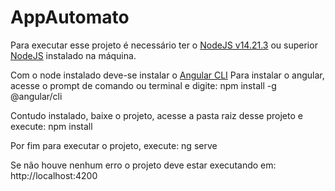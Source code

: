 # AppAutomato

Para executar esse projeto é necessário ter o [NodeJS v14.21.3](https://nodejs.org/dist/v14.21.3/) ou superior [NodeJS](https://nodejs.org/) instalado na máquina.

Com o node instalado deve-se instalar o [Angular CLI](https://cli.angular.io/)
    Para instalar o angular, acesse o prompt de comando ou terminal e digite: 
        npm install -g @angular/cli

Contudo instalado, baixe o projeto, acesse a pasta raiz desse projeto e execute:
    npm install 

Por fim para executar o projeto, execute:
    ng serve

Se não houve nenhum erro o projeto deve estar executando em: http://localhost:4200
